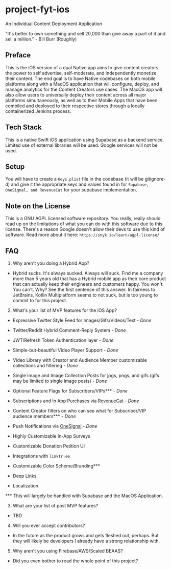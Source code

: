 # project-fyt-ios
An Individual Content Deployment Application

"It's better to own something and sell 20,000 than give away a part of it and sell a million." - Bill Burr (Roughly)

## Preface

This is the iOS version of a dual Native app aims to give content creators the power to self advertise, self-moderate, and independently monetize their content. The end goal is to have Native codebases on both mobile platforms along with a MacOS application that will configure, deploy, and manage analytics for the Content Creators use cases. The MacOS app will also allow users to universally deploy their content across all major platforms simultaneously, as well as to their Mobile Apps that have been compiled and deployed to their respective stores through a locally containerized Jenkins process.

## Tech Stack
This is a native Swift iOS application using Supabase as a backend service. Limited use of external libraries will be used. Google services will not be used.

## Setup
You will have to create a `Keys.plist` file in the codebase (it will be gitignore-d) and give it the appropriate keys and values found in for `Supabase, OneSignal, and RevenueCat` for your supabase implementation. 

## Note on the License

This is a GNU AGPL licensed software repository. You really, really should read up on the limitations of what you can do with this software due to this license. There's a reason Google doesn't allow their devs to use this kind of software. Read more about it here: `https://snyk.io/learn/agpl-license/`

## FAQ

1. Why aren't you doing a Hybrid App?
- Hybrid sucks. It's always sucked. Always will suck. Find me a company more than 5 years old that has a Hybrid mobile app as their core product that can actually keep their engineers and customers happy. You won't. You can't. Why? See the first sentence of this answer. In fairness to JetBrains, Kotlin Multiplatform seems to not suck, but is too young to commit to for this project.

2. What's your list of MVP features for the iOS App?
- Expressive Twitter Style Feed for Images/Gifs/Videos/Text - *Done*
- Twitter/Reddit Hybrid Comment-Reply System - *Done*
- JWT/Refresh Token Authentication layer - *Done*
- Simple-but-beautiful Video Player Support - *Done*
- Video Library with Creator and Audience Member customizable collections and filtering - *Done*
- Single Image and Image Collection Posts for jpgs, pngs, and gifs (gifs may be limited to single image posts) - *Done*
- Optional Feature Flags for Subscribers/VIPs*** - *Done*
- Subscriptions and In App Purchases via [RevenueCat](https://www.revenuecat.com/) - *Done*
- Content Creator filters on who can see what for Subscriber/VIP audience members*** - *Done*
- Push Notifications via [OneSignal](https://www.onesignal.com/) - *Done*
- Highly Customizable In-App Surveys
- Customizable Donation Petition UI
- Integrations with `linktr.ee`
- Customizable Color Scheme/Branding***

- Deep Links
- Localization

*** This will largely be handled with Supabase and the MacOS Application.

3. What are your list of post MVP features?
- TBD

4. Will you ever accept contributors?
- In the future as the product grows and gets fleshed out, perhaps. But they will likely be developers I already have a strong relationship with.

5. Why aren't you using Firebase/AWS/Scaled BEAAS?
- Did you even bother to read the whole point of this project?
